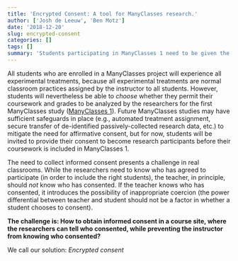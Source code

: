 ```yaml
---
title: 'Encrypted Consent: A tool for ManyClasses research.'
author: ['Josh de Leeuw', 'Ben Motz']
date: '2018-12-20'
slug: encrypted-consent
categories: []
tags: []
summary: 'Students participating in ManyClasses 1 need to be given the option to provide informed consent, but ideally instructors should not know which students have consented to participate. We created a tool to enable encrypted consent.'
---
```


All students who are enrolled in a ManyClasses project will experience all experimental treatments, because all experimental treatments are normal classroom practices assigned by the instructor to all students.  However, students will nevertheless be able to *choose* whether they permit their coursework and grades to be analyzed by the researchers for the first ManyClasses study ([ManyClasses 1](../projects/many-classes-1/)).  Future ManyClasses studies may have sufficient safeguards in place (e.g., automated treatment assignment, secure transfer of de-identified passively-collected research data, etc.) to mitigate the need for affirmative consent, but for now, students will be invited to provide their consent to become research participants before their coursework is included in ManyClasses 1.

The need to collect informed consent presents a challenge in real classrooms.  While the researchers need to know who has agreed to participate (in order to include the right students), the teacher, in principle, should _not_ know who has consented.  If the teacher knows who has consented, it introduces the possibility of inappropriate coercion (the power differential between teacher and student should not be a factor in whether a student chooses to consent).

**The challenge is: How to obtain informed consent in a course site, where the researchers can tell who consented, while preventing the instructor from knowing who consented?**

We call our solution: *Encrypted consent*

